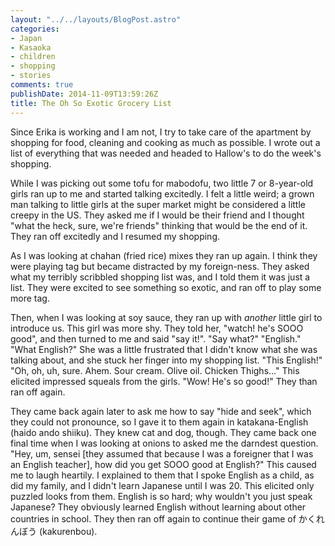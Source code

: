```yaml
---
layout: "../../layouts/BlogPost.astro"
categories:
- Japan
- Kasaoka
- children
- shopping
- stories
comments: true
publishDate: 2014-11-09T13:59:26Z
title: The Oh So Exotic Grocery List
---
```


Since Erika is working and I am not, I try to take care of the apartment by shopping for food, cleaning and cooking as much as possible. I wrote out a list of everything that was needed and headed to Hallow's to do the week's shopping.

While I was picking out some tofu for mabodofu, two little 7 or 8-year-old girls ran up to me and started talking excitedly. I felt a little weird; a grown man talking to little girls at the super market might be considered a little creepy in the US. They asked me if I would be their friend and I thought "what the heck, sure, we're friends" thinking that would be the end of it. They ran off excitedly and I resumed my shopping.

As I was looking at chahan (fried rice) mixes they ran up again. I think they were playing tag but became distracted by my foreign-ness. They asked what my terribly scribbled shopping list was, and I told them it was just a list. They were excited to see something so exotic, and ran off to play some more tag.

Then, when I was looking at soy sauce, they ran up with *another* little girl to introduce us. This girl was more shy. They told her, "watch! he's SOOO good", and then turned to me and said "say it!". "Say what?" "English." "What English?" She was a little frustrated that I didn't know what she was talking about, and she stuck her finger into my shopping list. "This English!" "Oh, oh, uh, sure. Ahem. Sour cream. Olive oil. Chicken Thighs..." This elicited impressed squeals from the girls. "Wow! He's so good!" They than ran off again.

They came back again later to ask me how to say "hide and seek", which they could not pronounce, so I gave it to them again in katakana-English (haido ando shiiku). They knew cat and dog, though. They came back one final time when I was looking at onions to asked me the darndest question. "Hey, um, sensei [they assumed that because I was a foreigner that I was an English teacher], how did you get SOOO good at English?" This caused me to laugh heartily. I explained to them that I spoke English as a child, as did my family, and I didn't learn Japanese until I was 20. This elicited only puzzled looks from them. English is so hard; why wouldn't you just speak Japanese? They obviously learned English without learning about other countries in school. They then ran off again to continue their game of かくれんぼう (kakurenbou).
